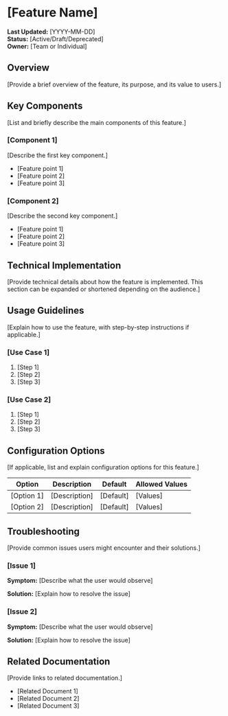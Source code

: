 # [Feature Name]

**Last Updated:** [YYYY-MM-DD]  
**Status:** [Active/Draft/Deprecated]  
**Owner:** [Team or Individual]

## Overview

[Provide a brief overview of the feature, its purpose, and its value to users.]

## Key Components

[List and briefly describe the main components of this feature.]

### [Component 1]

[Describe the first key component.]

- [Feature point 1]
- [Feature point 2]
- [Feature point 3]

### [Component 2]

[Describe the second key component.]

- [Feature point 1]
- [Feature point 2]
- [Feature point 3]

## Technical Implementation

[Provide technical details about how the feature is implemented. This section can be expanded or shortened depending on the audience.]

## Usage Guidelines

[Explain how to use the feature, with step-by-step instructions if applicable.]

### [Use Case 1]

1. [Step 1]
2. [Step 2]
3. [Step 3]

### [Use Case 2]

1. [Step 1]
2. [Step 2]
3. [Step 3]

## Configuration Options

[If applicable, list and explain configuration options for this feature.]

| Option | Description | Default | Allowed Values |
|--------|-------------|---------|---------------|
| [Option 1] | [Description] | [Default] | [Values] |
| [Option 2] | [Description] | [Default] | [Values] |

## Troubleshooting

[Provide common issues users might encounter and their solutions.]

### [Issue 1]

**Symptom:** [Describe what the user would observe]

**Solution:** [Explain how to resolve the issue]

### [Issue 2]

**Symptom:** [Describe what the user would observe]

**Solution:** [Explain how to resolve the issue]

## Related Documentation

[Provide links to related documentation.]

- [Related Document 1]
- [Related Document 2]
- [Related Document 3] 
